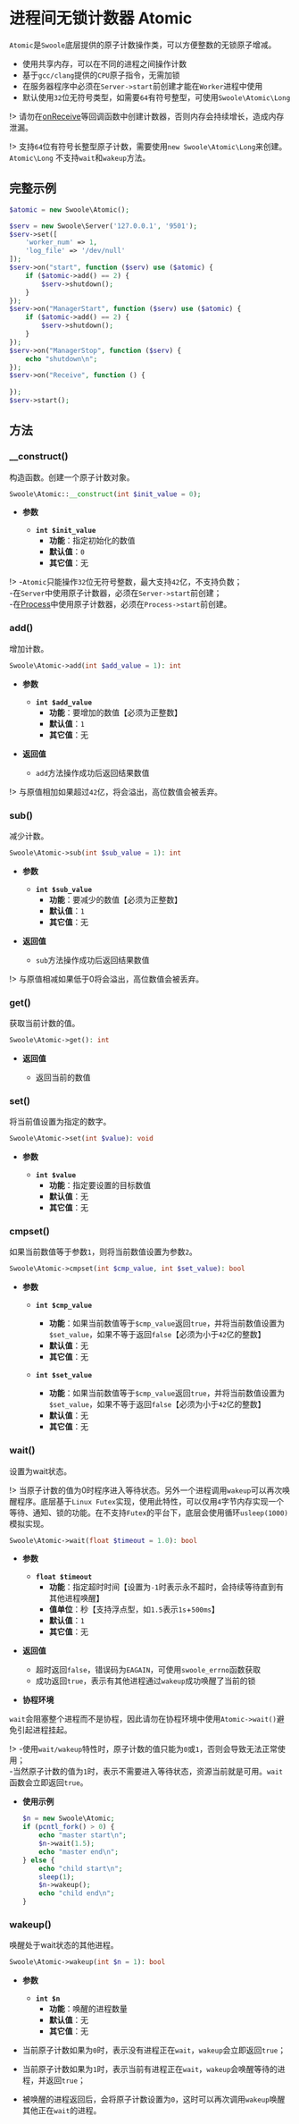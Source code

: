 # 进程间无锁计数器 Atomic

`Atomic`是`Swoole`底层提供的原子计数操作类，可以方便整数的无锁原子增减。

* 使用共享内存，可以在不同的进程之间操作计数
* 基于`gcc/clang`提供的`CPU`原子指令，无需加锁
* 在服务器程序中必须在`Server->start`前创建才能在`Worker`进程中使用
* 默认使用`32`位无符号类型，如需要`64`有符号整型，可使用`Swoole\Atomic\Long`

!> 请勿在[onReceive](/server/events?id=onreceive)等回调函数中创建计数器，否则内存会持续增长，造成内存泄漏。

!> 支持`64`位有符号长整型原子计数，需要使用`new Swoole\Atomic\Long`来创建。`Atomic\Long` 不支持`wait`和`wakeup`方法。

## 完整示例

```php
$atomic = new Swoole\Atomic();

$serv = new Swoole\Server('127.0.0.1', '9501');
$serv->set([
    'worker_num' => 1,
    'log_file' => '/dev/null'
]);
$serv->on("start", function ($serv) use ($atomic) {
    if ($atomic->add() == 2) {
        $serv->shutdown();
    }
});
$serv->on("ManagerStart", function ($serv) use ($atomic) {
    if ($atomic->add() == 2) {
        $serv->shutdown();
    }
});
$serv->on("ManagerStop", function ($serv) {
    echo "shutdown\n";
});
$serv->on("Receive", function () {
    
});
$serv->start();
```

## 方法

### __construct()

构造函数。创建一个原子计数对象。

```php
Swoole\Atomic::__construct(int $init_value = 0);
```

  * **参数** 

    * **`int $init_value`**
      * **功能**：指定初始化的数值
      * **默认值**：`0`
      * **其它值**：无

!> -`Atomic`只能操作`32`位无符号整数，最大支持`42`亿，不支持负数；  
-在`Server`中使用原子计数器，必须在`Server->start`前创建；  
-在[Process](/process/process)中使用原子计数器，必须在`Process->start`前创建。

### add()

增加计数。

```php
Swoole\Atomic->add(int $add_value = 1): int
```

  * **参数** 

    * **`int $add_value`**
      * **功能**：要增加的数值【必须为正整数】
      * **默认值**：`1`
      * **其它值**：无

  * **返回值**

    * `add`方法操作成功后返回结果数值

!> 与原值相加如果超过`42`亿，将会溢出，高位数值会被丢弃。

### sub()

减少计数。

```php
Swoole\Atomic->sub(int $sub_value = 1): int
```

  * **参数** 

    * **`int $sub_value`**
      * **功能**：要减少的数值【必须为正整数】
      * **默认值**：`1`
      * **其它值**：无

  * **返回值**

    * `sub`方法操作成功后返回结果数值

!> 与原值相减如果低于0将会溢出，高位数值会被丢弃。

### get()

获取当前计数的值。

```php
Swoole\Atomic->get(): int
```

  * **返回值**

    * 返回当前的数值

### set()

将当前值设置为指定的数字。

```php
Swoole\Atomic->set(int $value): void
```

  * **参数** 

    * **`int $value`**
      * **功能**：指定要设置的目标数值
      * **默认值**：无
      * **其它值**：无

### cmpset()

如果当前数值等于参数`1`，则将当前数值设置为参数`2`。   

```php
Swoole\Atomic->cmpset(int $cmp_value, int $set_value): bool
```

  * **参数** 

    * **`int $cmp_value`**
      * **功能**：如果当前数值等于`$cmp_value`返回`true`，并将当前数值设置为`$set_value`，如果不等于返回`false`【必须为小于`42`亿的整数】
      * **默认值**：无
      * **其它值**：无

    * **`int $set_value`**
      * **功能**：如果当前数值等于`$cmp_value`返回`true`，并将当前数值设置为`$set_value`，如果不等于返回`false`【必须为小于`42`亿的整数】
      * **默认值**：无
      * **其它值**：无

### wait()

设置为wait状态。

!> 当原子计数的值为0时程序进入等待状态。另外一个进程调用`wakeup`可以再次唤醒程序。底层基于`Linux Futex`实现，使用此特性，可以仅用`4`字节内存实现一个等待、通知、锁的功能。在不支持`Futex`的平台下，底层会使用循环`usleep(1000)`模拟实现。

```php
Swoole\Atomic->wait(float $timeout = 1.0): bool
```

  * **参数** 

    * **`float $timeout`**
      * **功能**：指定超时时间【设置为`-1`时表示永不超时，会持续等待直到有其他进程唤醒】
      * **值单位**：秒【支持浮点型，如`1.5`表示`1s`+`500ms`】
      * **默认值**：`1`
      * **其它值**：无

  * **返回值** 

    * 超时返回`false`，错误码为`EAGAIN`，可使用`swoole_errno`函数获取
    * 成功返回`true`，表示有其他进程通过`wakeup`成功唤醒了当前的锁

  * **协程环境**

  `wait`会阻塞整个进程而不是协程，因此请勿在协程环境中使用`Atomic->wait()`避免引起进程挂起。

!> -使用`wait/wakeup`特性时，原子计数的值只能为`0`或`1`，否则会导致无法正常使用；  
-当然原子计数的值为`1`时，表示不需要进入等待状态，资源当前就是可用。`wait`函数会立即返回`true`。

  * **使用示例**

    ```php
    $n = new Swoole\Atomic;
    if (pcntl_fork() > 0) {
        echo "master start\n";
        $n->wait(1.5);
        echo "master end\n";
    } else {
        echo "child start\n";
        sleep(1);
        $n->wakeup();
        echo "child end\n";
    }
    ```

### wakeup()

唤醒处于wait状态的其他进程。

```php
Swoole\Atomic->wakeup(int $n = 1): bool
```

  * **参数** 

    * **`int $n`**
      * **功能**：唤醒的进程数量
      * **默认值**：无
      * **其它值**：无

* 当前原子计数如果为`0`时，表示没有进程正在`wait`，`wakeup`会立即返回`true`；
* 当前原子计数如果为`1`时，表示当前有进程正在`wait`，`wakeup`会唤醒等待的进程，并返回`true`；
* 被唤醒的进程返回后，会将原子计数设置为`0`，这时可以再次调用`wakeup`唤醒其他正在`wait`的进程。
